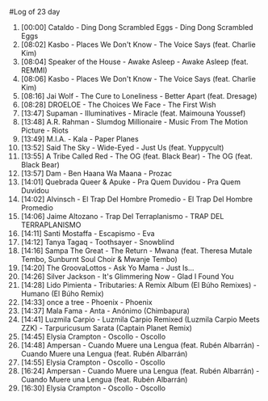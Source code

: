 #Log of 23 day

1. [00:00] Cataldo - Ding Dong Scrambled Eggs - Ding Dong Scrambled Eggs
1. [08:02] Kasbo - Places We Don't Know - The Voice Says (feat. Charlie Kim)
1. [08:04] Speaker of the House - Awake Asleep - Awake Asleep (feat. REMMI)
1. [08:06] Kasbo - Places We Don't Know - The Voice Says (feat. Charlie Kim)
1. [08:16] Jai Wolf - The Cure to Loneliness - Better Apart (feat. Dresage)
1. [08:28] DROELOE - The Choices We Face - The First Wish
1. [13:47] Supaman - Illuminatives - Miracle (feat. Maimouna Youssef)
1. [13:48] A.R. Rahman - Slumdog Millionaire - Music From The Motion Picture - Riots
1. [13:49] M.I.A. - Kala - Paper Planes
1. [13:52] Said The Sky - Wide-Eyed - Just Us (feat. Yuppycult)
1. [13:55] A Tribe Called Red - The OG (feat. Black Bear) - The OG (feat. Black Bear)
1. [13:57] Dam - Ben Haana Wa Maana - Prozac
1. [14:01] Quebrada Queer & Apuke - Pra Quem Duvidou - Pra Quem Duvidou
1. [14:02] Alvinsch - El Trap Del Hombre Promedio - El Trap Del Hombre Promedio
1. [14:06] Jaime Altozano - Trap Del Terraplanismo - TRAP DEL TERRAPLANISMO
1. [14:11] Santi Mostaffa - Escapismo - Eva
1. [14:12] Tanya Tagaq - Toothsayer - Snowblind
1. [14:16] Sampa The Great - The Return - Mwana (feat. Theresa Mutale Tembo, Sunburnt Soul Choir & Mwanje Tembo)
1. [14:20] The GroovaLottos - Ask Yo Mama - Just Is...
1. [14:26] Silver Jackson - It's Glimmering Now - Glad I Found You
1. [14:28] Lido Pimienta - Tributaries: A Remix Album (El Búho Remixes) - Humano (El Búho Remix)
1. [14:33] once a tree - Phoenix - Phoenix
1. [14:37] Mala Fama - Anta - Anónimo (Chimbapura)
1. [14:41] Luzmila Carpio - Luzmila Carpio Remixed (Luzmila Carpio Meets ZZK) - Tarpuricusum Sarata (Captain Planet Remix)
1. [14:45] Elysia Crampton - Oscollo - Oscollo
1. [14:48] Ampersan - Cuando Muere una Lengua (feat. Rubén Albarrán) - Cuando Muere una Lengua (feat. Rubén Albarrán)
1. [14:55] Elysia Crampton - Oscollo - Oscollo
1. [16:24] Ampersan - Cuando Muere una Lengua (feat. Rubén Albarrán) - Cuando Muere una Lengua (feat. Rubén Albarrán)
1. [16:30] Elysia Crampton - Oscollo - Oscollo
